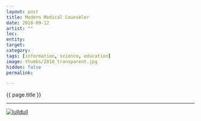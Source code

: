 ```yaml
---
layout: post
title: Modern Medical Counselor
date: 2018-09-12
artist: ""
loc: 
entity: 
target: 
category: 
tags: [information, science, education]
image: thumbs/2018_transparent.jpg
hidden: false
permalink:

---
```




<div class="highlight2">{{ page.title }}</div>

---


<div class="post_image">
	<a href="{{ site.baseurl }}/images/posts/2018_transparent/001.jpg" target="_blank">
	<img src="{{ site.baseurl }}/images/posts/2018_transparent/001.jpg" alt="lulldull"></a>
</div>
